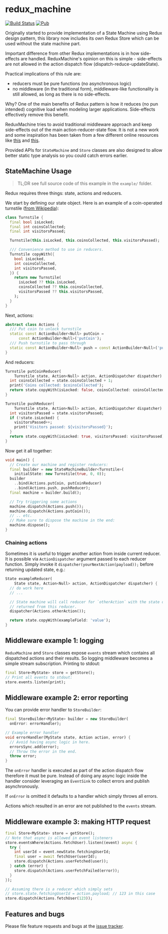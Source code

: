 # redux_machine

[![Build Status](https://travis-ci.org/pulyaevskiy/redux-machine.svg?branch=master)](https://travis-ci.org/pulyaevskiy/redux-machine) [![Pub](https://img.shields.io/pub/v/redux_machine.svg)](https://pub.dartlang.org/packages/redux_machine)

Originally started to provide implementation of a State Machine using
Redux design pattern, this library now includes its own Redux Store
which can be used without the state machine part.

Important difference from other Redux implementations is in how
side-effects are handled. ReduxMachine's opinion on this is simple -
side-effects are not allowed in the action dispatch flow
(dispatch-reduce-updateState).

Practical implications of this rule are:

- reducers must be pure functions (no asynchronous logic)
- no middleware (in the traditional form), middleware-like functionality
  is still allowed, as long as there is no side-effects.

Why? One of the main benefits of Redux pattern is  how it reduces
(no pun intended) cognitive load when modeling larger applications.
Side-effects effectively remove this benefit.

ReduxMachine tries to avoid traditional middleware approach and
keep side-effects out of the main action-reducer-state flow.
It is not a new work and some inspiration has been taken from a few
different online resources like [this][goshakkk] and [this][ward].

[goshakkk]: https://goshakkk.name/redux-side-effect-approaches/
[ward]: https://medium.com/javascript-and-opinions/redux-side-effects-and-you-66f2e0842fc3

Provided APIs for `StateMachine` and `Store` classes are also designed
to allow better static type analysis so you could catch errors earlier.

## StateMachine Usage

> TL;DR see full source code of this example in the `example/` folder.

Redux requires three things: state, actions and reducers.

We start by defining our state object. Here is an example of a coin-operated
turnstile ([from Wikipedia][turnstile]):

```dart
class Turnstile {
  final bool isLocked;
  final int coinsCollected;
  final int visitorsPassed;

  Turnstile(this.isLocked, this.coinsCollected, this.visitorsPassed);

  /// Convenience method to use in reducers.
  Turnstile copyWith({
    bool isLocked,
    int coinsCollected,
    int visitorsPassed,
  }) {
    return new Turnstile(
      isLocked ?? this.isLocked,
      coinsCollected ?? this.coinsCollected,
      visitorsPassed ?? this.visitorsPassed,
    );
  }
}
```

Next, actions:

```dart
abstract class Actions {
  /// Put coin to unlock turnstile
  static const ActionBuilder<Null> putCoin =
      const ActionBuilder<Null>('putCoin');
  /// Push turnstile to pass through
  static const ActionBuilder<Null> push = const ActionBuilder<Null>('push');
}
```

And reducers:

```dart
Turnstile putCoinReducer(
    Turnstile state, Action<Null> action, ActionDispatcher dispatcher) {
  int coinsCollected = state.coinsCollected + 1;
  print('Coins collected: $coinsCollected');
  return state.copyWith(isLocked: false, coinsCollected: coinsCollected);
}

Turnstile pushReducer(
    Turnstile state, Action<Null> action, ActionDispatcher dispatcher) {
  int visitorsPassed = state.visitorsPassed;
  if (!state.isLocked) {
    visitorsPassed++;
    print('Visitors passed: ${visitorsPassed}');
  }
  return state.copyWith(isLocked: true, visitorsPassed: visitorsPassed);
}
```

Now get it all together:

```dart
void main() {
  // Create our machine and register reducers:
  final builder = new StateMachineBuilder<Turnstile>(
    initialState: new Turnstile(true, 0, 0));
  builder
    ..bind(Actions.putCoin, putCoinReducer)
    ..bind(Actions.push, pushReducer);
  final machine = builder.build();

  // Try triggering some actions
  machine.dispatch(Actions.push());
  machine.dispatch(Actions.putCoin());
  // .. etc.
  // Make sure to dispose the machine in the end:
  machine.dispose();
}
```

### Chaining actions

Sometimes it is useful to trigger another action from inside current reducer.
It is possible via `ActionDispatcher` argument passed to each reducer function.
Simply invoke it `dispatcher(yourNextAction(payload));` before returning
updated state, e.g.:

```dart
State exampleReducer(
    State state, Action<Null> action, ActionDispatcher dispatcher) {
  // do work here
  // ...

  // State machine will call reducer for `otherAction` with the state object 
  // returned from this reducer.
  dispatcher(Actions.otherAction());

  return state.copyWith(exampleField: 'value');
}
```

## Middleware example 1: logging

`ReduxMachine` and `Store` classes expose `events` stream which
contains all dispatched actions and their results. So logging middleware
becomes a simple stream subscription. Printing to stdout:

```dart
final Store<MyState> store = getStore();
// Print all events to stdout:
store.events.listen(print);
```

## Middleware example 2: error reporting

You can provide error handler to `StoreBuilder`:

```dart
final StoreBuilder<MyState> builder = new StoreBuilder(
  onError: errorHandler);

// Example error handler
void errorHandler(MyState state, Action action, error) {
  // Avoid having async logic in here.
  errorsSync.add(error);
  // Throw the error in the end.
  throw error;
}
```

The `onError` handler is executed as part of the action dispatch
flow therefore it must be pure. Instead of doing any async logic
inside the handler consider leveraging an `EventSink` to collect
errors and publish asynchronously.

If `onError` is omitted it defaults to a handler which simply throws
all errors.

Actions which resulted in an error are not published to the `events`
stream.

## Middleware example 3: making HTTP request

```dart
final Store<MyState> store = getStore();
// Note that async is allowed in event listeners
store.eventsWhere(Actions.fetchUser).listen((event) async {
  try {
    int userId = event.newState.fetchingUserId;
    final user = await fetchUser(userId);
    store.dispatch(Actions.userFetched(user));
  } catch (error) {
    store.dispatch(Actions.userFetchFailed(error));
  }
});

// Assuming there is a reducer which simply sets
// store.state.fetchingUserId = action.payload; // 123 in this case
store.dispatch(Actions.fetchUser(123));
```

## Features and bugs

Please file feature requests and bugs at the [issue tracker][tracker].

[turnstile]: https://en.wikipedia.org/wiki/Finite-state_machine#Example:_coin-operated_turnstile
[tracker]: https://github.com/pulyaevskiy/redux-machine/issues
